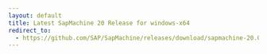```yaml
---
layout: default
title: Latest SapMachine 20 Release for windows-x64
redirect_to:
  - https://github.com/SAP/SapMachine/releases/download/sapmachine-20.0.1/sapmachine-jre-20.0.1_windows-x64_bin.zip
---
```

